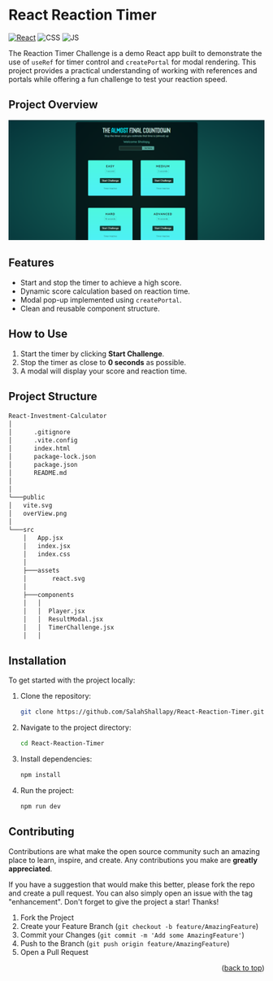 # React Reaction Timer

[![React](https://img.shields.io/badge/react-%2320232a.svg?style=for-the-badge&logo=react&logoColor=%2361DAFB)](https://react.dev/)
![CSS](https://img.shields.io/badge/CSS3-1572B6?style=for-the-badge&logo=css3&logoColor=white)
![JS](https://img.shields.io/badge/JavaScript-F7DF1E?style=for-the-badge&logo=javascript&logoColor=black)

The Reaction Timer Challenge is a demo React app built to demonstrate the use of `useRef` for timer control and `createPortal` for modal rendering. This project provides a practical understanding of working with references and portals while offering a fun challenge to test your reaction speed.

## Project Overview

![Project OverView](./public/OverView.png)

## Features

- Start and stop the timer to achieve a high score.
- Dynamic score calculation based on reaction time.
- Modal pop-up implemented using `createPortal`.
- Clean and reusable component structure.

## How to Use

1. Start the timer by clicking **Start Challenge**.
2. Stop the timer as close to **0 seconds** as possible.
3. A modal will display your score and reaction time.

## Project Structure

```
React-Investment-Calculator
│
│      .gitignore
│      .vite.config
│      index.html
│      package-lock.json
│      package.json
│      README.md
│
│
└───public
│   vite.svg
│   overView.png
│
└───src
    │   App.jsx
    │   index.jsx
    │   index.css
    │
    ├───assets
    │       react.svg
    │
    ├───components
    │   │
    │   │  Player.jsx
    │   │  ResultModal.jsx
    │   │  TimerChallenge.jsx
    │   │
```

## Installation

To get started with the project locally:

1. Clone the repository:
   ```bash
   git clone https://github.com/SalahShallapy/React-Reaction-Timer.git
   ```
2. Navigate to the project directory:
   ```bash
   cd React-Reaction-Timer
   ```
3. Install dependencies:
   ```bash
   npm install
   ```
4. Run the project:

   ```bash
   npm run dev
   ```

## Contributing

Contributions are what make the open source community such an amazing place to learn, inspire, and create. Any contributions you make are **greatly appreciated**.

If you have a suggestion that would make this better, please fork the repo and create a pull request. You can also simply open an issue with the tag "enhancement".
Don't forget to give the project a star! Thanks!

1.  Fork the Project
2.  Create your Feature Branch (`git checkout -b feature/AmazingFeature`)
3.  Commit your Changes (`git commit -m 'Add some AmazingFeature'`)
4.  Push to the Branch (`git push origin feature/AmazingFeature`)
5.  Open a Pull Request

   <p align="right">(<a href="#top">back to top</a>)</p>
